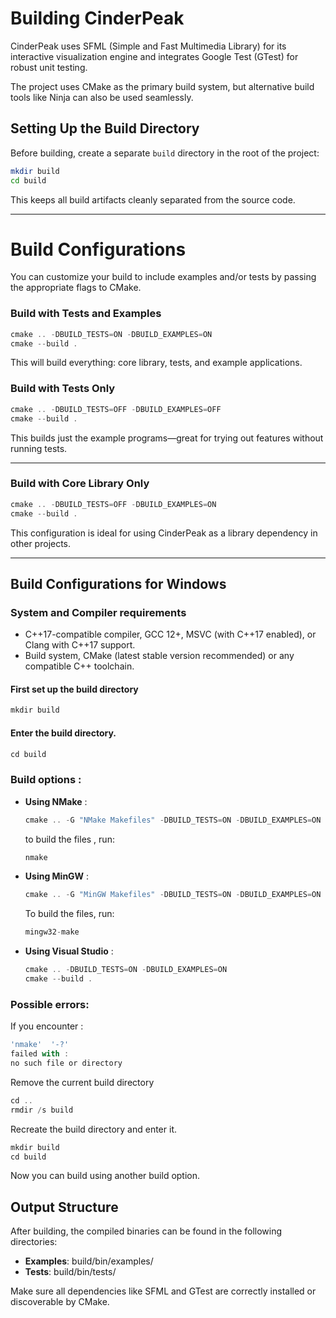 # Building CinderPeak

CinderPeak uses SFML (Simple and Fast Multimedia Library) for its interactive visualization engine and integrates Google Test (GTest) for robust unit testing.

The project uses CMake as the primary build system, but alternative build tools like Ninja can also be used seamlessly.


## Setting Up the Build Directory

Before building, create a separate ``build`` directory in the root of the project:
```sh
mkdir build
cd build
```

This keeps all build artifacts cleanly separated from the source code.

---

# Build Configurations

You can customize your build to include examples and/or tests by passing the appropriate flags to CMake.

### Build with Tests and Examples

```js
cmake .. -DBUILD_TESTS=ON -DBUILD_EXAMPLES=ON
cmake --build .
```

This will build everything: core library, tests, and example applications.


### Build with Tests Only

```js
cmake .. -DBUILD_TESTS=OFF -DBUILD_EXAMPLES=OFF
cmake --build .
```

This builds just the example programs—great for trying out features without running tests.

---

### Build with Core Library Only

```js
cmake .. -DBUILD_TESTS=OFF -DBUILD_EXAMPLES=ON
cmake --build .
```

This configuration is ideal for using CinderPeak as a library dependency in other projects.

---

## Build Configurations for Windows

### System and Compiler requirements
- C++17-compatible compiler, GCC 12+, MSVC (with C++17 enabled), or Clang with C++17 support.
- Build system, CMake (latest stable version recommended) or any compatible C++ toolchain.

#### First set up the build directory
   ```js
   mkdir build
   ```
#### Enter the build directory.
   ```js
   cd build
   ```

### Build options :
- **Using NMake** :

   ```js
   cmake .. -G "NMake Makefiles" -DBUILD_TESTS=ON -DBUILD_EXAMPLES=ON
   ```
   to build the files , run:
   ```js
   nmake
   ```

- **Using MinGW** : 

   ```js
   cmake .. -G "MinGW Makefiles" -DBUILD_TESTS=ON -DBUILD_EXAMPLES=ON
   ```

   To build the files, run:
   ```js
   mingw32-make
   ```

- **Using Visual Studio** :

   ```js
   cmake .. -DBUILD_TESTS=ON -DBUILD_EXAMPLES=ON
   cmake --build .
   ```
   
### Possible errors:

   If you encounter :
   ```js
   'nmake'  '-?'
   failed with :
   no such file or directory
   ```
   Remove the current build directory
   ```js
   cd ..
   rmdir /s build
   ```
   Recreate the build directory and enter it.
   ```js
   mkdir build
   cd build
   ```
   Now you can build using another build option. 







## Output Structure

After building, the compiled binaries can be found in the following directories:
- **Examples**: build/bin/examples/
- **Tests**: build/bin/tests/

Make sure all dependencies like SFML and GTest are correctly installed or discoverable by CMake.